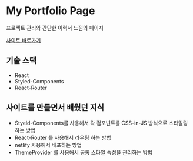 # My Portfolio Page
프로젝트 관리와 간단한 이력서 느낌의 페이지

[사이트 바로가기](https://shimseongho.netlify.app/)

## 기술 스택
* React
* Styled-Components
* React-Router

## 사이트를 만들면서 배웠던 지식
* Styeld-Components를 사용해서 각 컴포넌트를 CSS-in-JS 방식으로 스타일링하는 방법
* React-Router 를 사용해서 라우팅 하는 방법
* netlify 사용해서 배포하는 방법
* ThemeProvider 를 사용해서 공통 스타일 속성을 관리하는 방법
